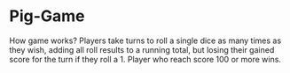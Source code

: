 # Pig-Game
How game works?
Players take turns to roll a single dice as many times as they wish, adding all roll results to a running total, but losing their gained score for the turn if they roll a 1. 
Player who reach score 100 or more wins.
